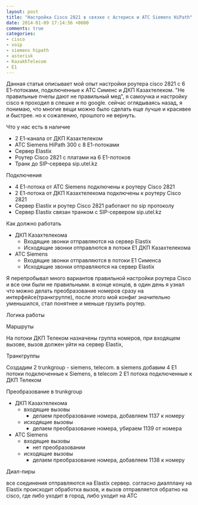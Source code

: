 ```yaml
---
layout: post
title: "Настройка Cisco 2821 в связке с Астериск и АТС Siemens HiPath"
date: 2014-01-09 17:14:56 +0600
comments: true
categories: 
- cisco
- voip
- siemens hipath
- asterisk
- KazakhTelecom
- E1 
---
```


<!-- more -->

Данная статья описывает мой опыт настройки роутера cisco 2821 c 6 Е1-потоками, подключенные к АТС Сименс и ДКП Казахтелеком. "Не правильные пчелы дают не правильный мед", я самоучка и настройку cisco я проходил в спешке и по google. сейчас оглядываясь назад, я понимаю, что многие вещи можно было сделать еще лучше и красивее и быстрее. но к сожалению, прошлого не вернуть.


Что у нас есть в наличие


* 2 Е1-канала от ДКП Казахтелеком
* АТС Siemens HiPath 300 c 8 Е1-потоками
* Сервер Elastix
* Роутер Cisco 2821 c платами на 6 E1-потоков
* Транк до SIP-сервера sip.utel.kz


Подключения


* 4 Е1-потока от АТС Siemens подключены к роутеру Cisco 2821
* 2 Е1-потока от ДКП Казахтелекома подключены к роутеру Cisco 2821
* Сервер Elastix и роутер Cisco 2821 работают по sip протоколу
* Сервер Elastix связан транком с SIP-сервером sip.utel.kz


Как должно работать 


* ДКП Казахтелекома
	* Входящие звонки отправляются на сервер Elastix
	* Исходящие звонки отправлются в потоки Е1 ДКП Казахтелекома
* АТС Siemens
	* Входящие звонки отправляются в потоки Е1 Сименса
	* Исходящие звонки отправляются на сервер Elastix

Я перепробывал много вариантов правильной настройки роутера Cisco и все они были не правильными. в конце концов, в один день я узнал что можно делать преобразование номеров сразу на интерфейсе(транкгруппе), после этого мой конфиг значительно уменьшился, стал понятнее и меньше грузить роутер.


Логика работы

Маршруты


На потоки ДКП Телеком назначены группа номеров, при входящем вызове, вызов должен уйти на сервер Elastix, 


Транкгруппы

Создадим 2 trunkgroup - siemens, telecom. в siemens добавим 4 Е1 потоки подключенные к Siemens, в telecom 2 Е1 потока подключенные к ДКП Телеком

Преобразование в trunkgroup


* ДКП Казахтелекома
	* входящие вызовы
		* делаем преобразование номера, добавляем 1137 к номеру
	* исходящие вызовы
		* делаем преобразование номера, убираем 1139 от номера
* АТС Siemens
	* входящие вызовы
		* нет преобразовании 
	* исходящие вызовы
		* делаем преобразование номера, добавляем 1138 к номеру

Диал-пиры

все соединения отправляются на Elastix сервер. согласно диалплану на Elastix происходит обработка вызов, и вызов отправляется обратно на cisco, где либо уходит в город, либо уходит на АТС



